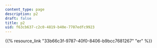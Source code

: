 ```yaml
---
content_type: page
description: p2
draft: false
title: p2
uid: f63cb637-c2c0-4819-b40e-7707edfc9923
---
```

{{% resource_link "33b66c3f-9787-40f0-8406-b9bcc7681267" "er" %}}